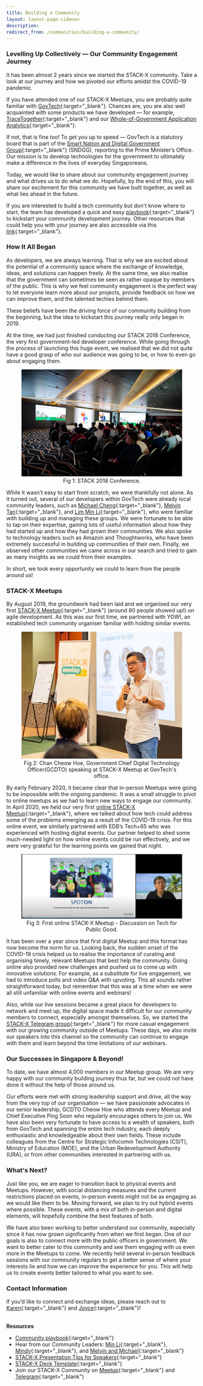 ```yaml
---
title: Building a Community
layout: layout-page-sidenav
description:
redirect_from: /communities/building-a-community/
---
```


### Levelling Up Collectively — Our Community Engagement Journey

It has been almost 2 years since we started the STACK-X community. Take a look at our journey and how we pivoted our efforts amidst the COVID-19 pandemic.

If you have attended one of our STACK-X Meetups, you are probably quite familiar with [GovTech](https://www.tech.gov.sg/who-we-are/our-role/){:target="_blank"}. Chances are, you are also well acquainted with some products we have developed — for example, [TraceTogether](https://www.developer.tech.gov.sg/technologies/digital-solutions-to-address-covid-19/tracetogether){:target="_blank"} and our [Whole-of-Government Application Analytics](https://www.developer.tech.gov.sg/technologies/analytics/wogaa){:target="_blank"}.

If not, that is fine too! To get you up to speed — GovTech is a statutory board that is part of the [Smart Nation and Digital Government Group](https://www.tech.gov.sg/media/technews/govtech-joins-the-smart-nation-and-digital-government-group){:target="_blank"} (SNDGG), reporting to the Prime Minister’s Office. Our mission is to develop technologies for the government to ultimately make a difference in the lives of everyday Singaporeans.

Today, we would like to share about our community engagement journey and what drives us to do what we do. Hopefully, by the end of this, you will share our excitement for this community we have built together, as well as what lies ahead in the future.

If you are interested to build a tech community but don't know where to start, the team has developed a quick and easy [playbook](/assets/files/community-playbook.pdf){:target="_blank"} to kickstart your community development journey. Other resources that could help you with your journey are also accessible via this [link](resources){:target="_blank"}.

### How It All Began

As developers, we are always learning. That is why we are excited about the potential of a community space where the exchange of knowledge, ideas, and solutions can happen freely. At the same time, we also realise that the government can sometimes be seen as rather opaque by members of the public. This is why we feel community engagement is the perfect way to let everyone learn more about our projects, provide feedback on how we can improve them, and the talented techies behind them.

These beliefs have been the driving force of our community building from the beginning, but the idea to kickstart this journey really only began in 2019.

At the time, we had just finished conducting our STACK 2018 Conference, the very first government-led developer conference. While going through the process of launching this huge event, we realised that we did not quite have a good grasp of who our audience was going to be, or how to even go about engaging them.

<figure style="text-align: center">
  <img
    src="/assets/img/stack-x-journey-stack-2018-conference.png"  
    alt="Fig 1: STACK 2018 Conference."
  />
  <figcaption>Fig 1: STACK 2018 Conference.</figcaption>
</figure>

While it wasn’t easy to start from scratch, we were thankfully not alone. As it turned out, several of our developers within GovTech were already local community leaders, such as [Michael Cheng](https://www.linkedin.com/in/miccheng/){:target="_blank"}, [Melvin Tan](https://www.linkedin.com/in/melvintansl/){:target="_blank"}, and [Lim Min Li](https://www.linkedin.com/in/mllim/){:target="_blank"}, who were familiar with building up and managing these groups. We were fortunate to be able to tap on their expertise, gaining lots of useful information about how they had started up and how they had grown their communities. We also spoke to technology leaders such as Amazon and Thoughtworks, who have been extremely successful in building up communities of their own. Finally, we observed other communities we came across in our search and tried to gain as many insights as we could from their examples.

In short, we took every opportunity we could to learn from the people around us!

### STACK-X Meetups

 By August 2019, the groundwork had been laid and we organised our very first [STACK-X Meetup](https://www.developer.tech.gov.sg/communities/stack-x-meetups/overview.html){:target="_blank"} (around 80 people showed up!) on agile development. As this was our first time, we partnered with YOW!, an established tech community organiser familiar with holding similar events.

<figure style="text-align: center">
  <img
    src="/assets/img/stack-x-journey-cheow-hoe.png"  
    alt="Fig 2: Chan Cheow Hoe, Government Chief Digital Technology Officer speaking at STACK-X Meetup at GovTech's office."
  />
  <figcaption>Fig 2: Chan Cheow Hoe, Government Chief Digital Technology Officer(GCDTO) speaking at STACK-X Meetup at GovTech's office.</figcaption>
</figure>

By early February 2020, it became clear that in-person Meetups were going to be impossible with the ongoing pandemic. It was a small struggle to pivot to online meetups as we had to learn new ways to engage our community. In April 2020, we held our very first [online STACK-X Meetup](https://www.developer.tech.gov.sg/communities/stack-x-meetups/past-webinars/){:target="_blank"}, where we talked about how tech could address some of the problems emerging as a result of the COVID-19 crisis. For this online event, we similarly partnered with EDB’s Tech+65 who was experienced with hosting digital events. Our partner helped to shed some much-needed light on how online events could be run effectively, and we were very grateful for the learning points we gained that night.

<figure style="text-align: center">
  <img
    src="/assets/img/stack-x-journey-tech-for-public-good.png"  
    alt="Fig 3: First online STACK-X Meetup - Discussion on Tech for Public Good."
  />
  <figcaption>Fig 3: First online STACK-X Meetup - Discussion on Tech for Public Good.</figcaption>
</figure>

It has been over a year since that first digital Meetup and this format has now become the norm for us. Looking back, the sudden onset of the COVID-19 crisis helped us to realise the importance of curating and organising timely, relevant Meetups that best help the community. Going online also provided new challenges and pushed us to come up with innovative solutions. For example, as a substitute for live engagement, we had to introduce polls and video Q&A with upvoting. This all sounds rather straightforward today, but remember that this was at a time when we were all still unfamiliar with online events and webinars!

Also, while our live sessions became a great place for developers to network and meet up, the digital space made it difficult for our community members to connect, especially amongst themselves. So, we started the [STACK-X Telegram group](https://go.gov.sg/stackxtelegram){:target="_blank"} for more casual engagement with our growing community outside of Meetups. These days, we also invite our speakers into this channel so the community can continue to engage with them and learn beyond the time limitations of our webinars.

### Our Successes in Singapore & Beyond!

To date, we have almost 4,000 members in our Meetup group. We are very happy with our community building journey thus far, but we could not have done it without the help of those around us.

Our efforts were met with strong leadership support and drive, all the way from the very top of our organisation — we have passionate advocates in our senior leadership, GCDTO Cheow Hoe who attends every Meetup and Chief Executive Ping Soon who regularly encourages others to join us. We have also been very fortunate to have access to a wealth of speakers, both from GovTech and spanning the entire tech industry, each deeply enthusiastic and knowledgeable about their own fields. These include colleagues from the Centre for Strategic Infocomm Technologies (CSIT), Ministry of Education (MOE), and the Urban Redevelopment Authority (URA), or from other communities interested in partnering with us.

### What's Next?

Just like you, we are eager to transition back to physical events and Meetups. However, with social distancing measures and the current restrictions placed on events, in-person events might not be as engaging as we would like them to be. Moving forward, we plan to try out hybrid events where possible. These events, with a mix of both in-person and digital elements, will hopefully combine the best features of both.

We have also been working to better understand our community, especially since it has now grown significantly from when we first began. One of our goals is also to connect more with the public officers in government. We want to better cater to this community and see them engaging with us even more in the Meetups to come. We recently held several in-person feedback sessions with our community regulars to get a better sense of where your interests lie and how we can improve the experience for you. This will help us to create events better tailored to what you want to see.

### Contact Information

If you’d like to connect and exchange ideas, please reach out to [Karen](http://linkedin.com/in/karenktl){:target="_blank"} and [Joyce](http://linkedin.com/in/joyce-chng-3399951ba){:target="_blank"}!

<br/>**Resources**

- [Community playbook](/assets/files/community-playbook.pdf){:target="_blank"}
- Hear from our Community Leaders: [Min Li](resources/interview-with-min-li){:target="_blank"}, [Mindy](resources/interview-with-mindy-lim){:target="_blank"}, and [Melvin and Michael](resources/interview-with-melvin-tan-and-michael-cheng){:target="_blank"}
- [STACK-X Presentation Tips for Speakers](){:target="_blank"}
- [STACK-X Deck Template](){:target="_blank"}
- Join our STACK-X Community on [Meetup](https://www.meetup.com/stack-x-by-govtech-singapore){:target="_blank"} and [Telegram](https://go.gov.sg/stackxtelegram){:target="_blank"}
